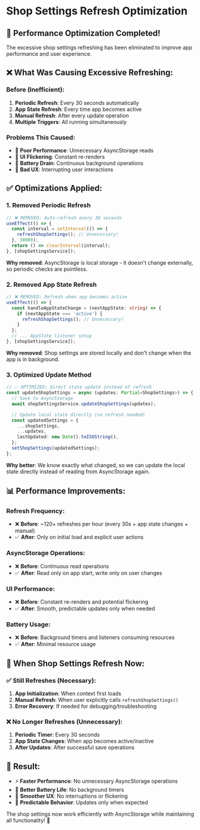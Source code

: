 # Shop Settings Refresh Optimization

## 🚀 **Performance Optimization Completed!**

The excessive shop settings refreshing has been eliminated to improve app performance and user experience.

## ❌ **What Was Causing Excessive Refreshing:**

### **Before (Inefficient):**

1. **Periodic Refresh**: Every 30 seconds automatically
2. **App State Refresh**: Every time app becomes active
3. **Manual Refresh**: After every update operation
4. **Multiple Triggers**: All running simultaneously

### **Problems This Caused:**

- 🐌 **Poor Performance**: Unnecessary AsyncStorage reads
- 🔄 **UI Flickering**: Constant re-renders
- 🔋 **Battery Drain**: Continuous background operations
- 📱 **Bad UX**: Interrupting user interactions

## ✅ **Optimizations Applied:**

### **1. Removed Periodic Refresh**

```typescript
// ❌ REMOVED: Auto-refresh every 30 seconds
useEffect(() => {
  const interval = setInterval(() => {
    refreshShopSettings(); // Unnecessary!
  }, 30000);
  return () => clearInterval(interval);
}, [shopSettingsService]);
```

**Why removed**: AsyncStorage is local storage - it doesn't change externally, so periodic checks are pointless.

### **2. Removed App State Refresh**

```typescript
// ❌ REMOVED: Refresh when app becomes active
useEffect(() => {
  const handleAppStateChange = (nextAppState: string) => {
    if (nextAppState === 'active') {
      refreshShopSettings(); // Unnecessary!
    }
  };
  // ... AppState listener setup
}, [shopSettingsService]);
```

**Why removed**: Shop settings are stored locally and don't change when the app is in background.

### **3. Optimized Update Method**

```typescript
// ✅ OPTIMIZED: Direct state update instead of refresh
const updateShopSettings = async (updates: Partial<ShopSettings>) => {
  // Save to AsyncStorage
  await shopSettingsService.updateShopSettings(updates);

  // Update local state directly (no refresh needed)
  const updatedSettings = {
    ...shopSettings,
    ...updates,
    lastUpdated: new Date().toISOString(),
  };
  setShopSettings(updatedSettings);
};
```

**Why better**: We know exactly what changed, so we can update the local state directly instead of reading from AsyncStorage again.

## 📊 **Performance Improvements:**

### **Refresh Frequency:**

- ❌ **Before**: ~120+ refreshes per hour (every 30s + app state changes + manual)
- ✅ **After**: Only on initial load and explicit user actions

### **AsyncStorage Operations:**

- ❌ **Before**: Continuous read operations
- ✅ **After**: Read only on app start, write only on user changes

### **UI Performance:**

- ❌ **Before**: Constant re-renders and potential flickering
- ✅ **After**: Smooth, predictable updates only when needed

### **Battery Usage:**

- ❌ **Before**: Background timers and listeners consuming resources
- ✅ **After**: Minimal resource usage

## 🎯 **When Shop Settings Refresh Now:**

### **✅ Still Refreshes (Necessary):**

1. **App Initialization**: When context first loads
2. **Manual Refresh**: When user explicitly calls `refreshShopSettings()`
3. **Error Recovery**: If needed for debugging/troubleshooting

### **❌ No Longer Refreshes (Unnecessary):**

1. **Periodic Timer**: Every 30 seconds
2. **App State Changes**: When app becomes active/inactive
3. **After Updates**: After successful save operations

## 🚀 **Result:**

- ⚡ **Faster Performance**: No unnecessary AsyncStorage operations
- 🔋 **Better Battery Life**: No background timers
- 📱 **Smoother UX**: No interruptions or flickering
- 🎯 **Predictable Behavior**: Updates only when expected

The shop settings now work efficiently with AsyncStorage while maintaining all functionality! 🎉
